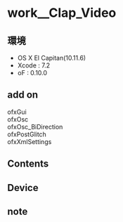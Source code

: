 # work__Clap_Video #

## 環境 ##
*	OS X El Capitan(10.11.6)
*	Xcode : 7.2
*	oF : 0.10.0

## add on ##
ofxGui  
ofxOsc  
ofxOsc_BiDirection  
ofxPostGlitch  
ofxXmlSettings  
  
## Contents ##

## Device ##


## note ##






